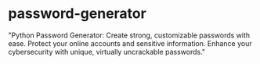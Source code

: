 # password-generator
"Python Password Generator: Create strong, customizable passwords with ease. Protect your online accounts and sensitive information. Enhance your cybersecurity with unique, virtually uncrackable passwords."
